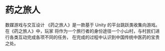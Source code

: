 # 药之旅人
数媒游戏与交互设计
《药之旅人》是一款基于 Unity 的平台跳跃类收集向游戏。在《药之旅人》中，玩家
将作为一个旅行者的身份途径一个小山村，与村民们进行各类互动完成各项不同的任务，
在完成的过程中认识到中国传统中医药的宝贵之处。
